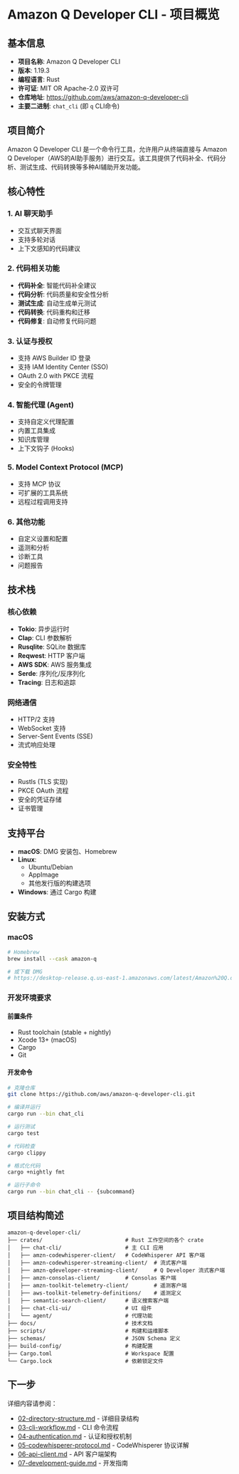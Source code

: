 # Amazon Q Developer CLI - 项目概览

## 基本信息

- **项目名称**: Amazon Q Developer CLI
- **版本**: 1.19.3
- **编程语言**: Rust
- **许可证**: MIT OR Apache-2.0 双许可
- **仓库地址**: https://github.com/aws/amazon-q-developer-cli
- **主要二进制**: `chat_cli` (即 `q` CLI命令)

## 项目简介

Amazon Q Developer CLI 是一个命令行工具，允许用户从终端直接与 Amazon Q Developer（AWS的AI助手服务）进行交互。该工具提供了代码补全、代码分析、测试生成、代码转换等多种AI辅助开发功能。

## 核心特性

### 1. AI 聊天助手
- 交互式聊天界面
- 支持多轮对话
- 上下文感知的代码建议

### 2. 代码相关功能
- **代码补全**: 智能代码补全建议
- **代码分析**: 代码质量和安全性分析
- **测试生成**: 自动生成单元测试
- **代码转换**: 代码重构和迁移
- **代码修复**: 自动修复代码问题

### 3. 认证与授权
- 支持 AWS Builder ID 登录
- 支持 IAM Identity Center (SSO)
- OAuth 2.0 with PKCE 流程
- 安全的令牌管理

### 4. 智能代理 (Agent)
- 支持自定义代理配置
- 内置工具集成
- 知识库管理
- 上下文钩子 (Hooks)

### 5. Model Context Protocol (MCP)
- 支持 MCP 协议
- 可扩展的工具系统
- 远程过程调用支持

### 6. 其他功能
- 自定义设置和配置
- 遥测和分析
- 诊断工具
- 问题报告

## 技术栈

### 核心依赖
- **Tokio**: 异步运行时
- **Clap**: CLI 参数解析
- **Rusqlite**: SQLite 数据库
- **Reqwest**: HTTP 客户端
- **AWS SDK**: AWS 服务集成
- **Serde**: 序列化/反序列化
- **Tracing**: 日志和追踪

### 网络通信
- HTTP/2 支持
- WebSocket 支持
- Server-Sent Events (SSE)
- 流式响应处理

### 安全特性
- Rustls (TLS 实现)
- PKCE OAuth 流程
- 安全的凭证存储
- 证书管理

## 支持平台

- **macOS**: DMG 安装包、Homebrew
- **Linux**: 
  - Ubuntu/Debian
  - AppImage
  - 其他发行版的构建选项
- **Windows**: 通过 Cargo 构建

## 安装方式

### macOS
```bash
# Homebrew
brew install --cask amazon-q

# 或下载 DMG
# https://desktop-release.q.us-east-1.amazonaws.com/latest/Amazon%20Q.dmg
```

### 开发环境要求

#### 前置条件
- Rust toolchain (stable + nightly)
- Xcode 13+ (macOS)
- Cargo
- Git

#### 开发命令
```bash
# 克隆仓库
git clone https://github.com/aws/amazon-q-developer-cli.git

# 编译并运行
cargo run --bin chat_cli

# 运行测试
cargo test

# 代码检查
cargo clippy

# 格式化代码
cargo +nightly fmt

# 运行子命令
cargo run --bin chat_cli -- {subcommand}
```

## 项目结构简述

```
amazon-q-developer-cli/
├── crates/                          # Rust 工作空间的各个 crate
│   ├── chat-cli/                    # 主 CLI 应用
│   ├── amzn-codewhisperer-client/   # CodeWhisperer API 客户端
│   ├── amzn-codewhisperer-streaming-client/  # 流式客户端
│   ├── amzn-qdeveloper-streaming-client/     # Q Developer 流式客户端
│   ├── amzn-consolas-client/        # Consolas 客户端
│   ├── amzn-toolkit-telemetry-client/        # 遥测客户端
│   ├── aws-toolkit-telemetry-definitions/    # 遥测定义
│   ├── semantic-search-client/      # 语义搜索客户端
│   ├── chat-cli-ui/                 # UI 组件
│   └── agent/                       # 代理功能
├── docs/                            # 技术文档
├── scripts/                         # 构建和运维脚本
├── schemas/                         # JSON Schema 定义
├── build-config/                    # 构建配置
├── Cargo.toml                       # Workspace 配置
└── Cargo.lock                       # 依赖锁定文件
```

## 下一步

详细内容请参阅：
- [02-directory-structure.md](./02-directory-structure.md) - 详细目录结构
- [03-cli-workflow.md](./03-cli-workflow.md) - CLI 命令流程
- [04-authentication.md](./04-authentication.md) - 认证和授权机制
- [05-codewhisperer-protocol.md](./05-codewhisperer-protocol.md) - CodeWhisperer 协议详解
- [06-api-client.md](./06-api-client.md) - API 客户端架构
- [07-development-guide.md](./07-development-guide.md) - 开发指南
